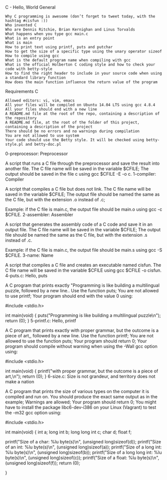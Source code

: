 C - Hello, World
General

    Why C programming is awesome (don’t forget to tweet today, with the hashtag #cisfun :))
    Who invented C
    Who are Dennis Ritchie, Brian Kernighan and Linus Torvalds
    What happens when you type gcc main.c
    What is an entry point
    What is main
    How to print text using printf, puts and putchar
    How to get the size of a specific type using the unary operator sizeof
    How to compile using gcc
    What is the default program name when compiling with gcc
    What is the official Holberton C coding style and how to check your code with betty-style
    How to find the right header to include in your source code when using a standard library function
    How does the main function influence the return value of the program

Requirements C

    Allowed editors: vi, vim, emacs
    All your files will be compiled on Ubuntu 14.04 LTS using gcc 4.8.4
    All your files should end with a new line
    A README.md file at the root of the repo, containing a description of the repository
    A README.md file, at the root of the folder of this project, containing a description of the project
    There should be no errors and no warnings during compilation
    You are not allowed to use system
    Your code should use the Betty style. It will be checked using betty-style.pl and betty-doc.pl

0-preprocessor: Preprocessor

A script that runs a C file through the preprocessor and save the result into another file. The C file name will be saved in the variable $CFILE; The output should be saved in the file c using gcc $CFILE -E -o c.
1-compiler: Compiler

A script that compiles a C file but does not link. The C file name will be saved in the variable $CFILE; The output file should be named the same as the C file, but with the extension .o instead of .c;

Example: if the C file is main.c, the output file should be main.o using gcc -c $CFILE.
2-assembler: Assembler

A script that generates the assembly code of a C code and save it in an output file. The C file name will be saved in the variable $CFILE; The output file should be named the same as the C file, but with the extension .s instead of .c.

Example: if the C file is main.c, the output file should be main.s using gcc -S $CFILE.
3-name: Name

A script that compiles a C file and creates an executable named cisfun. The C file name will be saved in the variable $CFILE using gcc $CFILE -o cisfun.
4-puts.c: Hello, puts

A C program that prints exactly "Programming is like building a multilingual puzzle, followed by a new line.. Use the function puts; You are not allowed to use printf; Your program should end with the value 0 using:

#include <stdio.h>

int main(void) { puts("Programming is like building a multilingual puzzle\n"); return (0); }
5-printf.c: Hello, printf

A C program that prints exactly with proper grammar, but the outcome is a piece of art,, followed by a new line. Use the function printf; You are not allowed to use the function puts; Your program should return 0; Your program should compile without warning when using the -Wall gcc option using:

#include <stdio.h>

int main(void) { printf("with proper grammar, but the outcome is a piece of art,\n"); return (0); }
6-size.c: Size is not grandeur, and territory does not make a nation

A C program that prints the size of various types on the computer it is compiled and run on. You should produce the exact same output as in the example; Warnings are allowed; Your program should return 0; You might have to install the package libc6-dev-i386 on your Linux (Vagrant) to test the -m32 gcc option using:

#include <stdio.h>

int main(void) { int a; long int b; long long int c; char d; float f;

printf("Size of a char: %lu byte(s)\n", (unsigned long)sizeof(d));
printf("Size of an int: %lu byte(s)\n", (unsigned long)sizeof(a));
printf("Size of a long int: %lu byte(s)\n", (unsigned long)sizeof(b));
printf("Size of a long long int: %lu byte(s)\n", (unsigned long)sizeof(c));
printf("Size of a float: %lu byte(s)\n", (unsigned long)sizeof(f));
return (0);

}
